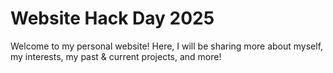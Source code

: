 # Website Hack Day 2025

Welcome to my personal website! Here, I will be sharing more about myself, my interests, my past & current projects, and more!